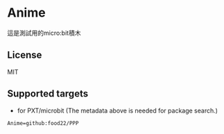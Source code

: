 # Anime

這是測試用的micro:bit積木

## License

MIT

## Supported targets

* for PXT/microbit
(The metadata above is needed for package search.)

```package
Anime=github:food22/PPP
```

